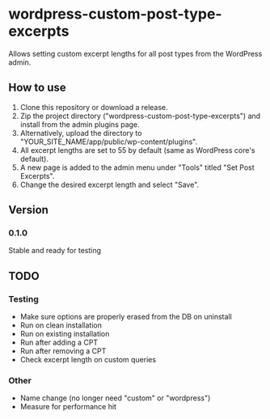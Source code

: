 # wordpress-custom-post-type-excerpts
Allows setting custom excerpt lengths for all post types from the WordPress admin.

## How to use
1. Clone this repository or download a release.
1. Zip the project directory ("wordpress-custom-post-type-excerpts") and install from the admin plugins page.
1. Alternatively, upload the directory to  "YOUR_SITE_NAME/app/public/wp-content/plugins".
1. All excerpt lengths are set to 55 by default (same as WordPress core's default).
1. A new page is added to the admin menu under "Tools" titled "Set Post Excerpts".
1. Change the desired excerpt length and select "Save".

## Version

### 0.1.0
Stable and ready for testing

## TODO
### Testing
- Make sure options are properly erased from the DB on uninstall
- Run on clean installation
- Run on existing installation
- Run after adding a CPT
- Run after removing a CPT
- Check excerpt length on custom queries

### Other
- Name change (no longer need "custom" or "wordpress")
- Measure for performance hit
